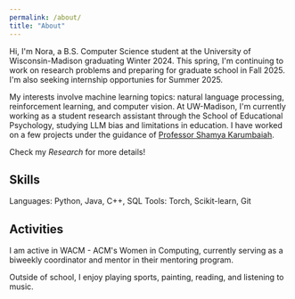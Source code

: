 ```yaml
---
permalink: /about/
title: "About"
---
```


Hi, I'm Nora, a B.S. Computer Science student at the University of Wisconsin-Madison graduating Winter 2024. This spring, I'm continuing to work on research problems and preparing for graduate school in Fall 2025. I'm also seeking internship opportunies for Summer 2025. 

My interests involve machine learning topics: natural language processing, reinforcement learning, and computer vision. At UW-Madison, I'm currently working as a student research assistant through the School of Educational Psychology, studying LLM bias and limitations in education. I have worked on a few projects under the guidance of [Professor Shamya Karumbaiah](https://shamya.github.io/). 

Check my _Research_ for more details!

<!---
AIBAT/M-AIBAT: we have developed an tool assisting teachers in identifying limitations in AI-graders. After conducting user-studies with this tool, we are polishing our results for a journal publication in Spring 2025.
-->

## Skills
Languages: Python, Java, C++, SQL
Tools: Torch, Scikit-learn, Git

## Activities
I am active in WACM - ACM's Women in Computing, currently serving as a biweekly coordinator and mentor in their mentoring program. 

Outside of school, I enjoy playing sports, painting, reading, and listening to music.
